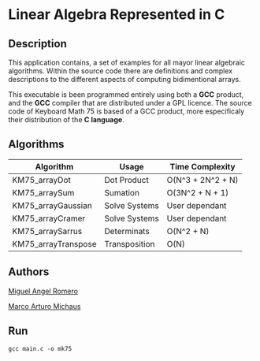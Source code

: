 # Linear Algebra Represented in C

## Description

This application contains, a set of examples for all mayor linear algebraic algorithms. Within the source code there are definitions and complex descriptions to the different aspects of computing bidimentional arrays.

This executable is been programmed entirely using both a <b>GCC</b> product, and the <b>GCC</b> compiler that are distributed under a GPL licence. The source code of Keyboard Math 75 is based of a GCC product, more especificaly their distribution of the <b> C language</b>.

## Algorithms

| Algorithm           | Usage         | Time Complexity   |
| ------------------- | ------------- | ----------------- |
| KM75_arrayDot       | Dot Product   | O(N^3 + 2N^2 + N) |
| KM75_arraySum       | Sumation     | O(3N^2 + N + 1)   |
| KM75_arrayGaussian  | Solve Systems | User dependant    |
| KM75_arrayCramer    | Solve Systems | User dependant    |
| KM75_arraySarrus    | Determinats   | O(N^2 + N)        |
| KM75_arrayTranspose | Transposition | O(N)              |

## Authors

<a href="https://www.facebook.com/onetrueromero/">Miguel Angel Romero</a>

<a href="https://www.facebook.com/Marco.Michaus.13">Marco Arturo Michaus</a>

## Run

    gcc main.c -o mk75
